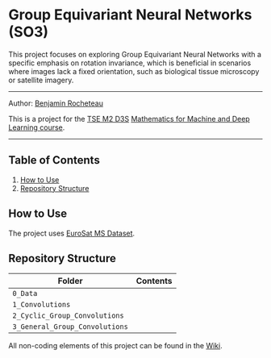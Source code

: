 # Group Equivariant Neural Networks (SO3)

This project focuses on exploring Group Equivariant Neural Networks with a specific emphasis on rotation invariance, which is beneficial in scenarios where images lack a fixed orientation, such as biological tissue microscopy or satellite imagery.

---

Author: [Benjamin Rocheteau](https://github.com/ben-rocheteau)

This is a project for the [TSE M2 D3S](https://www.tse-fr.eu/master-data-science-social-sciences?lang=en) [Mathematics for Machine and Deep Learning course](https://www.tse-fr.eu/sites/default/files/TSE/ecole/doc/syllabi/2022-2023/m2_part_1_s3_d3s_mathematics_of_machine_and_deep_learning_algorithms_sebastien_gadat-1_0.pdf).

---

## Table of Contents

1. [How to Use](#how-to-use)
2. [Repository Structure](#repository-structure)

## How to Use

The project uses [EuroSat MS Dataset](https://github.com/phelber/EuroSAT).

## Repository Structure

Folder | Contents
---|---
`0_Data` | 
`1_Convolutions` | 
`2_Cyclic_Group_Convolutions` |
`3_General_Group_Convolutions` |

All non-coding elements of this project can be found in the [Wiki](../../wiki/).
